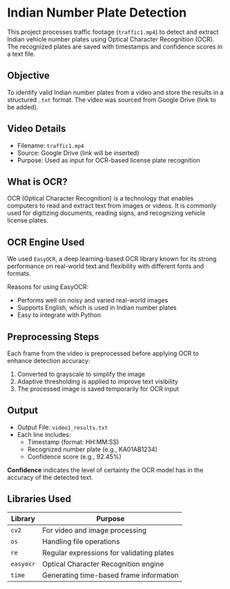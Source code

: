 # Indian Number Plate Detection 

This project processes traffic footage (`traffic1.mp4`) to detect and extract Indian vehicle number plates using Optical Character Recognition (OCR). The recognized plates are saved with timestamps and confidence scores in a text file.

## Objective

To identify valid Indian number plates from a video and store the results in a structured `.txt` format. The video was sourced from Google Drive (link to be added).

## Video Details

- Filename: `traffic1.mp4`
- Source: Google Drive (link will be inserted)
- Purpose: Used as input for OCR-based license plate recognition

## What is OCR?

OCR (Optical Character Recognition) is a technology that enables computers to read and extract text from images or videos. It is commonly used for digitizing documents, reading signs, and recognizing vehicle license plates.

## OCR Engine Used

We used `EasyOCR`, a deep learning-based OCR library known for its strong performance on real-world text and flexibility with different fonts and formats.

Reasons for using EasyOCR:
- Performs well on noisy and varied real-world images
- Supports English, which is used in Indian number plates
- Easy to integrate with Python

## Preprocessing Steps

Each frame from the video is preprocessed before applying OCR to enhance detection accuracy:
1. Converted to grayscale to simplify the image
2. Adaptive thresholding is applied to improve text visibility
3. The processed image is saved temporarily for OCR input

## Output

- Output File: `video1_results.txt`
- Each line includes:
  - Timestamp (format: HH:MM:SS)
  - Recognized number plate (e.g., KA01AB1234)
  - Confidence score (e.g., 92.45%)

**Confidence** indicates the level of certainty the OCR model has in the accuracy of the detected text.

## Libraries Used

| Library     | Purpose                                      |
|-------------|----------------------------------------------|
| `cv2`       | For video and image processing               |
| `os`        | Handling file operations                     |
| `re`        | Regular expressions for validating plates    |
| `easyocr`   | Optical Character Recognition engine         |
| `time`      | Generating time-based frame information      |

